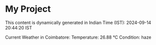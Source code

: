 # My Project

This content is dynamically generated in Indian Time (IST): 2024-09-14 20:44:20 IST


Current Weather in Coimbatore:
Temperature: 26.88 °C
Condition: haze
